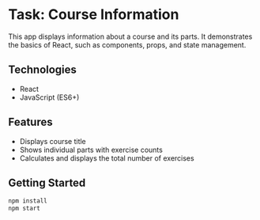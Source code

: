 # Task: Course Information

This app displays information about a course and its parts. It demonstrates the basics of React, such as components, props, and state management.

## Technologies

- React
- JavaScript (ES6+)

## Features

- Displays course title
- Shows individual parts with exercise counts
- Calculates and displays the total number of exercises

## Getting Started

```bash
npm install
npm start